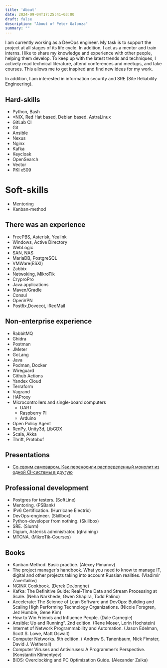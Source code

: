 ```yaml
---
title: 'About'
date: 2024-09-04T17:25:41+03:00
draft: false
description: "About of Peter Galonza"
summary: ""
---
```


I am currently working as a DevOps engineer. My task is to support the project at all stages of its life cycle. In addition, I act as a mentor and train interns. I like to share my knowledge and experience with other people, helping them develop. To keep up with the latest trends and techniques, I actively read technical literature, attend conferences and meetups, and take courses. This allows me to get inspired and find new ideas for my work.

In addition, I am interested in information security and SRE (Site Reliability Engineering).

## Hard-skills

- Python, Bash
- *NIX, Red Hat based, Debian based. AstraLinux
- GitLab CI
- Git
- Ansible
- Nexus
- Nginx
- Kafka
- Keycloak
- OpenSearch
- Vector
- PKI x509

# Soft-skills
- Mentoring
- Kanban-method

## There was an experience

- FreePBS, Asterisk, Yealink
- Windows, Active Directory
- WebLogic
- SAN, NAS
- MariaDB, PostgreSQL
- VMWare(ESXI)
- Zabbix
- Netwoking, MikroTik
- CryproPro
- Java applications
- Maven/Gradle
- Consul
- OpenVPN
- Postfix,Dovecot, iRedMail

## Non-enterprise experience

- RabbitMQ
- Ghidra
- Postman
- JMeter
- GoLang
- Java
- Podman, Docker
- Wireguard
- Github Actions
- Yandex Cloud
- Terraform
- Vagrand
- HAProxy
- Мicrocontrollers and single-board computers
    - UART
    - Raspberry PI
    - Arduino
- Open Policy Agent
- RenPy, Unity3d, LibGDX
- Scala, Akka
- Thrift, Protobuf

## Presentations

- [Со своим самоваром. Как переносили распределенный монолит из одной CI-системы в другую](https://rutube.ru/video/79c97b6cf220bf67c8cc76bb122d4183/)

## Professional development

- Postgres for testers. (SoftLine)
- Mentoring. (PSBank)
- IPv6 Certification. (Hurricane Electric)
- DevOps-engineer. (Skillbox)
- Python-developer from nothing. (Skillbox)
- SRE. (Slurm)
- Digium, Asterisk administrator. (qtraining)
- MTCNA. (MikroTik-Courses)

## Books

- Kanban Method. Basic practice. (Alexey Pimanov)
- The project manager's handbook. What you need to know to manage IT, digital and other projects taking into account Russian realities. (Vladimir Zavertailov)
- NGINX Cookbook. (Derek DeJonghe)
- Kafka: The Definitive Guide: Real-Time Data and Stream Processing at Scale. (Neha Narkhede, Gwen Shapira, Todd Palino)
- Accelerate: The Science of Lean Software and DevOps: Building and Scaling High Performing Technology Organizations. (Nicole Forsgren, Jez Humble, Gene Kim)
- How to Win Friends and Influence People. (Dale Carnegie)
- Ansible: Up and Running”. 2nd edition. (Rene Moser, Lorin Hochstein)
- Internet of Network Programmability and Automation. (Jason Edelman, Scott S. Lowe, Matt Oswalt)
- Computer Networks. 5th edition. ( Andrew S. Tanenbaum, Nick Fimster, David J. Wetherall)
- Computer Viruses and Antiviruses: A Programmer’s Perspective. (Konstantin Klimentyev)
- BIOS: Overclocking and PC Optimization Guide. (Alexander Zaika)
